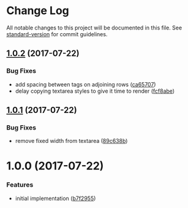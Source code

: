 # Change Log

All notable changes to this project will be documented in this file. See [standard-version](https://github.com/conventional-changelog/standard-version) for commit guidelines.

<a name="1.0.2"></a>
## [1.0.2](https://github.com/mattlewis92/angular-text-input-highlight/compare/v1.0.1...v1.0.2) (2017-07-22)


### Bug Fixes

* add spacing between tags on adjoining rows ([ca65707](https://github.com/mattlewis92/angular-text-input-highlight/commit/ca65707))
* delay copying textarea styles to give it time to render ([fcf8abe](https://github.com/mattlewis92/angular-text-input-highlight/commit/fcf8abe))



<a name="1.0.1"></a>
## [1.0.1](https://github.com/mattlewis92/angular-text-input-highlight/compare/v1.0.0...v1.0.1) (2017-07-22)


### Bug Fixes

* remove fixed width from textarea ([89c638b](https://github.com/mattlewis92/angular-text-input-highlight/commit/89c638b))



<a name="1.0.0"></a>
# 1.0.0 (2017-07-22)


### Features

* initial implementation ([b7f2955](https://github.com/mattlewis92/angular-text-input-highlight/commit/b7f2955))
